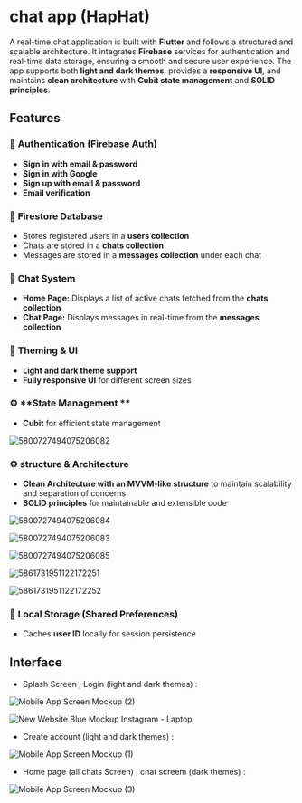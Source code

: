 # chat app (HapHat)

A real-time chat application is built with **Flutter** and follows a structured and scalable architecture. It integrates **Firebase** services for authentication and real-time data storage, ensuring a smooth and secure user experience. The app supports both **light and dark themes**, provides a **responsive UI**, and maintains **clean architecture** with **Cubit state management** and **SOLID principles**.


## **Features**

### 🔐 **Authentication (Firebase Auth)**
- **Sign in with email & password**
- **Sign in with Google**
- **Sign up with email & password**
- **Email verification**

### 📂 **Firestore Database**
- Stores registered users in a **users collection**
- Chats are stored in a **chats collection**
- Messages are stored in a **messages collection** under each chat

### 💬 **Chat System**
- **Home Page:** Displays a list of active chats fetched from the **chats collection**
- **Chat Page:** Displays messages in real-time from the **messages collection**

### 🎨 **Theming & UI**
- **Light and dark theme support**
- **Fully responsive UI** for different screen sizes

### ⚙ **State Management **
- **Cubit** for efficient state management


![5800727494075206082](https://github.com/user-attachments/assets/63a0cb0e-234f-4888-b3e5-0459b7da8352)


### ⚙ **structure & Architecture**
- **Clean Architecture with an MVVM-like structure** to maintain scalability and separation of concerns
- **SOLID principles** for maintainable and extensible code

![5800727494075206084](https://github.com/user-attachments/assets/76aefd8b-a3b3-4dae-92f0-06b3107cef96)

![5800727494075206083](https://github.com/user-attachments/assets/06107e46-2f17-4bbd-802d-fab27afb8122)

![5800727494075206085](https://github.com/user-attachments/assets/329f9be7-623a-4170-bdcd-7f979582d93e)

![5861731951122172251](https://github.com/user-attachments/assets/557c10d5-e157-457d-ba9e-97769a4460ff)

![5861731951122172252](https://github.com/user-attachments/assets/f0c70486-14da-43fc-aaa0-3d4ad24baaa6)


### 💾 **Local Storage (Shared Preferences)**
- Caches **user ID** locally for session persistence

## **Interface**  

- Splash Screen , Login (light and dark themes) :
  
![Mobile App Screen Mockup (2)](https://github.com/user-attachments/assets/8840c4ef-8194-47ee-a061-9761b2ac041e)

![New Website Blue Mockup Instagram - Laptop](https://github.com/user-attachments/assets/c139087b-80e7-4489-96d0-721e1eda0ae6)

-  Create account (light and dark themes) :

  ![Mobile App Screen Mockup (1)](https://github.com/user-attachments/assets/a897b358-1a26-45b0-b6ed-cec6becf5576)

-  Home page (all chats Screen) , chat screem (dark themes) :
  
![Mobile App Screen Mockup (3)](https://github.com/user-attachments/assets/6d50c907-2335-40d8-9e17-fb74a408bfb6)
